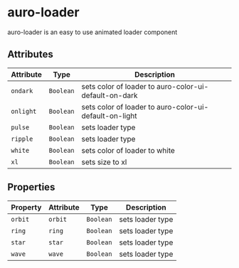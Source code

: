 # auro-loader

auro-loader is an easy to use animated loader component

## Attributes

| Attribute | Type      | Description                                      |
|-----------|-----------|--------------------------------------------------|
| `ondark`  | `Boolean` | sets color of loader to auro-color-ui-default-on-dark |
| `onlight` | `Boolean` | sets color of loader to auro-color-ui-default-on-light |
| `pulse`   | `Boolean` | sets loader type                                 |
| `ripple`  | `Boolean` | sets loader type                                 |
| `white`   | `Boolean` | sets color of loader to white                    |
| `xl`      | `Boolean` | sets size to xl                                  |

## Properties

| Property | Attribute | Type      | Description      |
|----------|-----------|-----------|------------------|
| `orbit`  | `orbit`   | `Boolean` | sets loader type |
| `ring`   | `ring`    | `Boolean` | sets loader type |
| `star`   | `star`    | `Boolean` | sets loader type |
| `wave`   | `wave`    | `Boolean` | sets loader type |
